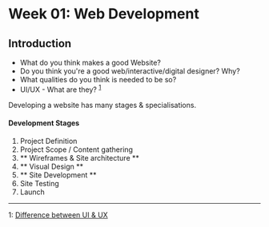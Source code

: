 # Week 01: Web Development

## Introduction

* What do you think makes a good Website?
* Do you think you're a good web/interactive/digital designer? Why?
* What qualities do you think is needed to be so?
* UI/UX - What are they? <sup>[1](#footnote1)</sup>





Developing a website has many stages & specialisations. 

#### Development Stages 
1. Project Definition 
2. Project Scope / Content gathering
3. ** Wireframes & Site architecture **
4. ** Visual Design **
5. ** Site Development **
6. Site Testing
7. Launch


****
<a name="footnote1">1</a>: [Difference between UI & UX](http://blog.careerfoundry.com/the-difference-between-ux-and-ui-design-a-laymans-guide/)